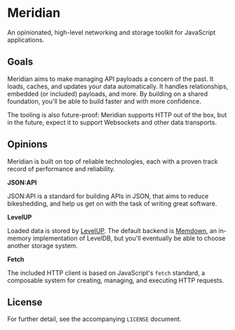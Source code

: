 # Meridian

An opinionated, high-level networking and storage toolkit for JavaScript applications.

## Goals

Meridian aims to make managing API payloads a concern of the past. It loads,
caches, and updates your data automatically. It handles relationships, embedded
(or included) payloads, and more. By building on a shared foundation, you'll be
able to build faster and with more confidence.

The tooling is also future-proof: Meridian supports HTTP out of the box, but in
the future, expect it to support Websockets and other data transports.

## Opinions

Meridian is built on top of reliable technologies, each with a proven track
record of performance and reliability.

**JSON:API**

JSON:API is a standard for building APIs in JSON, that aims to reduce
bikeshedding, and help us get on with the task of writing great software.

**LevelUP**

Loaded data is stored by [LevelUP](https://github.com/Level/levelup). The default backend is
[Memdown](https://github.com/Level/memdown), an in-memory implementation of
LevelDB, but you'll eventually be able to choose another storage system.

**Fetch**

The included HTTP client is based on JavaScript's `fetch` standard, a composable
system for creating, managing, and executing HTTP requests.

## License

For further detail, see the accompanying `LICENSE` document.
